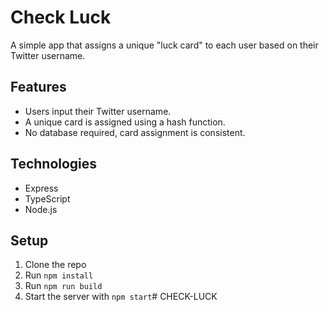 # Check Luck

A simple app that assigns a unique "luck card" to each user based on their Twitter username.

## Features
- Users input their Twitter username.
- A unique card is assigned using a hash function.
- No database required, card assignment is consistent.

## Technologies
- Express
- TypeScript
- Node.js

## Setup
1. Clone the repo
2. Run `npm install`
3. Run `npm run build`
4. Start the server with `npm start`# CHECK-LUCK
